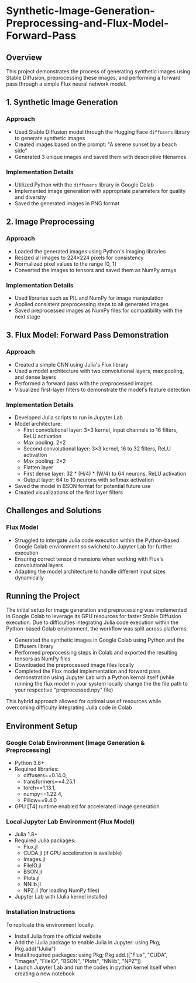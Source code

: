 # Synthetic-Image-Generation-Preprocessing-and-Flux-Model-Forward-Pass

## Overview
This project demonstrates the process of generating synthetic images using Stable Diffusion, preprocessing these images, and performing a forward pass through a simple Flux neural network model.

## 1. Synthetic Image Generation

### Approach
- Used Stable Diffusion model through the Hugging Face `diffusers` library to generate synthetic images
- Created images based on the prompt: "A serene sunset by a beach side"
- Generated 3 unique images and saved them with descriptive filenames

### Implementation Details
- Utilized Python with the `diffusers` library in Google Colab
- Implemented image generation with appropriate parameters for quality and diversity
- Saved the generated images in PNG format

## 2. Image Preprocessing

### Approach
- Loaded the generated images using Python's imaging libraries
- Resized all images to 224×224 pixels for consistency
- Normalized pixel values to the range [0, 1]
- Converted the images to tensors and saved them as NumPy arrays

### Implementation Details
- Used libraries such as PIL and NumPy for image manipulation
- Applied consistent preprocessing steps to all generated images
- Saved preprocessed images as NumPy files for compatibility with the next stage

## 3. Flux Model: Forward Pass Demonstration

### Approach
- Created a simple CNN using Julia's Flux library
- Used a model architecture with two convolutional layers, max pooling, and dense layers
- Performed a forward pass with the preprocessed images
- Visualized first-layer filters to demonstrate the model's feature detection

### Implementation Details
- Developed Julia scripts to run in Jupyter Lab
- Model architecture:
  * First convolutional layer: 3×3 kernel, input channels to 16 filters, ReLU activation
  * Max pooling: 2×2
  * Second convolutional layer: 3×3 kernel, 16 to 32 filters, ReLU activation
  * Max pooling: 2×2
  * Flatten layer
  * First dense layer: 32 * (H/4) * (W/4) to 64 neurons, ReLU activation
  * Output layer: 64 to 10 neurons with softmax activation
- Saved the model in BSON format for potential future use
- Created visualizations of the first layer filters

## Challenges and Solutions
### Flux Model
- Struggled to intergate Julia code execution within the Python-based Google Colab environment so swichetd to Jupyter Lab for further execution
- Ensuring correct tensor dimensions when working with Flux's convolutional layers
- Adapting the model architecture to handle different input sizes dynamically

## Running the Project
The initial setup for image generation and preprocessing was implemented in Google Colab to leverage its GPU resources for faster Stable Diffusion execution. Due to difficulties integrating Julia code execution within the Python-based Colab environment, the workflow was split across platforms:

- Generated the synthetic images in Google Colab using Python and the Diffusers library
- Performed preprocessing steps in Colab and exported the resulting tensors as NumPy files
- Downloaded the preprocessed image files locally
- Completed the Flux model implementation and forward pass demonstration using Jupyter Lab with a Python kernal itself (while running the flux model in your system locally change the the file path to your respective "preprocessed.npy" file)

This hybrid approach allowed for optimal use of resources while overcoming difficulty integrating Julia code in Colab

## Environment Setup
### Google Colab Environment (Image Generation & Preprocessing)

- Python 3.8+
- Required libraries:
   - diffusers==0.14.0, 
   - transformers==4.25.1
   - torch==1.13.1,
   - numpy==1.22.4,
   - Pillow==9.4.0
- GPU [T4] runtime enabled for accelerated image generation

### Local Jupyter Lab Environment (Flux Model)
- Julia 1.8+
- Required Julia packages:
   - Flux.jl
   - CUDA.jl (if GPU acceleration is available)
   - Images.jl
   - FileIO.jl
   - BSON.jl
   - Plots.jl
   - NNlib.jl
   - NPZ.jl (for loading NumPy files)
- Jupyter Lab with IJulia kernel installed

### Installation Instructions
To replicate this environment locally:
- Install Julia from the official website
- Add the IJulia package to enable Julia in Jupyter: using Pkg; Pkg.add("IJulia")
- Install required packages: using Pkg; Pkg.add.(["Flux", "CUDA", "Images", "FileIO", "BSON", "Plots", "NNlib", "NPZ"])
- Launch Jupyter Lab and run the codes in python kernel itself when creating a new notebook
